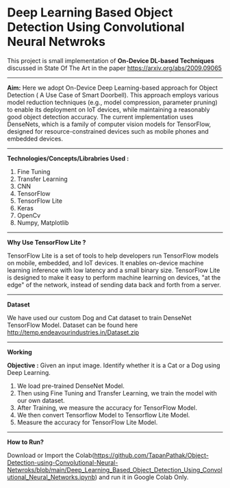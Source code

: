 # Deep Learning Based Object Detection Using Convolutional Neural Netwroks

This project is small implementation of **On-Device DL-based Techniques** discussed in State Of The Art in the paper <https://arxiv.org/abs/2009.09065> 

***
**Aim:** Here we adopt On-Device Deep Learning-based approach for Object Detection ( A Use Case of Smart Doorbell). This approach employs various
model reduction techniques (e.g., model compression, parameter pruning) to enable its deployment on IoT devices, while maintaining a reasonably good object detection accuracy. The current implementation uses DenseNets, which is a family of computer vision models for TensorFlow, designed for resource-constrained devices such as mobile phones and embedded devices.
***
**Technologies/Concepts/Librabries Used :**
1. Fine Tuning 
2. Transfer Learning
3. CNN
4. TensorFlow
5. TensorFlow Lite
6. Keras
7. OpenCv
8. Numpy, Matplotlib

***
**Why Use TensorFlow Lite ?**

TensorFlow Lite is a set of tools to help developers run TensorFlow models on mobile, embedded, and IoT devices. It enables on-device machine learning inference with low latency and a small binary size. TensorFlow Lite is designed to make it easy to perform machine learning on devices, "at the edge" of the network, instead of sending data back and forth from a server.
***

**Dataset**

We have used our custom Dog and Cat dataset to train DenseNet TensorFlow Model. Dataset can be found here <http://temp.endeavourindustries.in/Dataset.zip>

***
**Working**

**Objective :** Given an input image. Identify whether it is a Cat or a Dog using Deep Learning.

1. We load pre-trained DenseNet Model.
2. Then using Fine Tuning and Transfer Learning, we train the model with our own dataset.
3. After Training, we measure the accuracy for TensorFlow Model.
4. We then convert Tensorflow Model to Tensorflow Lite Model.
5. Measure the accuracy for TensorFlow Lite Model.

***
**How to Run?**

Download or Import the Colab(https://github.com/TapanPathak/Object-Detection-using-Convolutional-Neural-Netwroks/blob/main/Deep_Learning_Based_Object_Detection_Using_Convolutional_Neural_Networks.ipynb) and run it in Google Colab Only.
